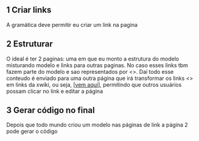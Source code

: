 ## 1 Criar links ##
A gramática deve permitir eu criar um link na pagina

## 2 Estruturar ##
O ideal é ter 2 paginas: uma em que eu monto a estrutura do modelo misturando modelo e links para outras paginas. No caso esses links tbm fazem parte do modelo e sao representados por <>. Daí todo esse conteudo é enviado para uma outra página que irá transformar os links <> em links da xwiki, ou seja, [[vem aqui](link.md)], permitindo que outros usuários possam clicar no link e editar a página

## 3 Gerar código no final ##
Depois que todo mundo criou um modelo nas páginas de link a página 2 pode gerar o código